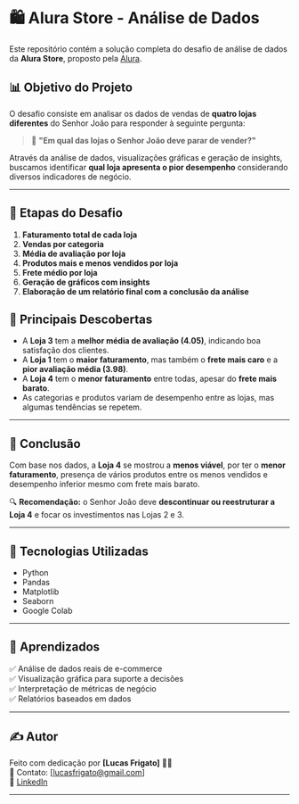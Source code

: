 # 🛍️ Alura Store - Análise de Dados

Este repositório contém a solução completa do desafio de análise de dados da **Alura Store**, proposto pela [Alura](https://www.alura.com.br/).

## 📊 Objetivo do Projeto

O desafio consiste em analisar os dados de vendas de **quatro lojas diferentes** do Senhor João para responder à seguinte pergunta:

> 🧐 **"Em qual das lojas o Senhor João deve parar de vender?"**

Através da análise de dados, visualizações gráficas e geração de insights, buscamos identificar **qual loja apresenta o pior desempenho** considerando diversos indicadores de negócio.

---

## 🧩 Etapas do Desafio

1. **Faturamento total de cada loja**  
2. **Vendas por categoria**
3. **Média de avaliação por loja**
4. **Produtos mais e menos vendidos por loja**
5. **Frete médio por loja**
6. **Geração de gráficos com insights**
7. **Elaboração de um relatório final com a conclusão da análise**



## 🧠 Principais Descobertas

- A **Loja 3** tem a **melhor média de avaliação (4.05)**, indicando boa satisfação dos clientes.
- A **Loja 1** tem o **maior faturamento**, mas também o **frete mais caro** e a **pior avaliação média (3.98)**.
- A **Loja 4** tem o **menor faturamento** entre todas, apesar do **frete mais barato**.
- As categorias e produtos variam de desempenho entre as lojas, mas algumas tendências se repetem.

---

## 🧾 Conclusão

Com base nos dados, a **Loja 4** se mostrou a **menos viável**, por ter o **menor faturamento**, presença de vários produtos entre os menos vendidos e desempenho inferior mesmo com frete mais barato.  

🔍 **Recomendação:** o Senhor João deve **descontinuar ou reestruturar a Loja 4** e focar os investimentos nas Lojas 2 e 3.

---

## 📌 Tecnologias Utilizadas

- Python
- Pandas
- Matplotlib
- Seaborn
- Google Colab

---

## 🧠 Aprendizados

✅ Análise de dados reais de e-commerce  
✅ Visualização gráfica para suporte a decisões  
✅ Interpretação de métricas de negócio  
✅ Relatórios baseados em dados

---

## ✍️ Autor

Feito com dedicação por **[Lucas Frigato]** 👨‍💻  
📧 Contato: [lucasfrigato@gmail.com]  
🔗 [LinkedIn](https://www.linkedin.com/in/lucas-frigato-907097365/)

---

